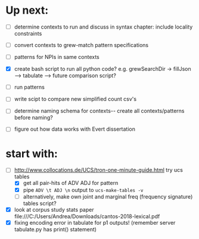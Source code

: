 # Up next: 

- [ ] determine contexts to run and discuss in syntax chapter: include locality constraints
- [ ] convert contexts to grew-match pattern specifications
- [ ] patterns for NPIs in same contexts
- [x] create bash script to run all python code? e.g. grewSearchDir -> fillJson --> tabulate --> future comparison script? 
- [ ] run patterns
- [ ] write scipt to compare new simplified count csv's
- [ ] determine naming schema for contexts-- create all contexts/patterns before naming?
- [ ] figure out how data works with Evert dissertation


# start with:
- [ ] http://www.collocations.de/UCS/tron-one-minute-guide.html  try ucs tables
    - [x] get all pair-hits of ADV ADJ for pattern 
    - [x] pipe `ADV \t ADJ \n` output to `ucs-make-tables -v`
    - [ ] alternatively, make own joint and marginal freq (frequency signature) tables script?
- [x] look at corpus study stats paper file:///C:/Users/Andrea/Downloads/cantos-2018-lexical.pdf
- [x] fixing encoding error in tabulate for p1 outputs! (remember server tabulate.py has print() statement)
